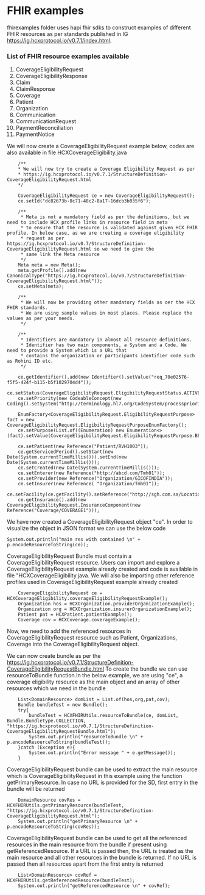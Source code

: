 # FHIR examples

fhirexamples folder uses hapi fhir sdks to construct examples of different FHIR resources as per 
standards published in IG https://ig.hcxprotocol.io/v0.7.1/index.html. 

### List of FHIR resource examples available
1. CoverageEligibilityRequest
2. CoverageEligibilityResponse
3. Claim
4. ClaimResponse
5. Coverage
6. Patient
7. Organization
8. Communication
9. CommunicationRequest
10. PaymentReconciliation
11. PaymentNotice




We will now create a    CoverageEligibilityRequest example below, codes are also available in file HCXCoverageEligibility.java

        /**
        * We will now try to create a Coverage Eligibility Request as per
        * https://ig.hcxprotocol.io/v0.7.1/StructureDefinition-CoverageEligibilityRequest.html
        */

        CoverageEligibilityRequest ce = new CoverageEligibilityRequest();
        ce.setId("dc82673b-8c71-48c2-8a17-16dcb3b035f6");

        /**
         * Meta is not a mandatory field as per the definitions, but we need to include HCX profile links in resource field in meta
         * to ensure that the resource is validated against given HCX FHIR profile. In below case, as we are creating a coverage eligibility
         * request as per https://ig.hcxprotocol.io/v0.7/StructureDefinition-CoverageEligibilityRequest.html so we need to give the
         * same link the Meta resource
         */
        Meta meta = new Meta();
        meta.getProfile().add(new CanonicalType("https://ig.hcxprotocol.io/v0.7/StructureDefinition-CoverageEligibilityRequest.html"));
        ce.setMeta(meta);

        /**
         * We will now be providing other mandatory fields as oer the HCX FHIR standards.
         * We are using sample values in most places. Please replace the values as per your needs.
         */

        /**
         * Identifiers are mandatory in almost all resource definitions.
         * Identifier has two main components, a System and a Code. We need to provide a System which is a URL that
         * contains the organization or participants identifier code such as Rohini ID etc.
         */

        ce.getIdentifier().add(new Identifier().setValue("req_70e02576-f5f5-424f-b115-b5f1029704d4"));
        ce.setStatus(CoverageEligibilityRequest.EligibilityRequestStatus.ACTIVE);
        ce.setPriority(new CodeableConcept(new Coding().setSystem("http://terminology.hl7.org/CodeSystem/processpriority").setCode("normal")));

        EnumFactory<CoverageEligibilityRequest.EligibilityRequestPurpose> fact = new CoverageEligibilityRequest.EligibilityRequestPurposeEnumFactory();
        ce.setPurpose(List.of((Enumeration) new Enumeration<>(fact).setValue(CoverageEligibilityRequest.EligibilityRequestPurpose.BENEFITS)));

        ce.setPatient(new Reference("Patient/RVH1003"));
        ce.getServicedPeriod().setStart(new Date(System.currentTimeMillis())).setEnd(new Date(System.currentTimeMillis()));
        ce.setCreated(new Date(System.currentTimeMillis()));
        ce.setEnterer(new Reference("http://abcd.com/Tmh01"));
        ce.setProvider(new Reference("Organization/GICOFINDIA"));
        ce.setInsurer(new Reference( "Organization/Tmh01"));
        ce.setFacility(ce.getFacility().setReference("http://sgh.com.sa/Location/4461281"));
        ce.getInsurance().add(new CoverageEligibilityRequest.InsuranceComponent(new Reference("Coverage/COVERAGE1")));

We have now created a CoverageEligibilityRequest object "ce". In order to visualize the object in JSON format we can use the below code

`System.out.println("main res with contained \n" + p.encodeResourceToString(ce));`

CoverageEligibilityRequest Bundle must contain a CoverageEligibilityRequest resource. Users can import and explore a CoverageEligibilityRequest example already created and code is available in file "HCXCoverageEligibility.java. We will also be importing other reference profiles used in CoverageEligibilityRequest example already created
        
        CoverageEligibilityRequest ce = HCXCoverageEligibility.coverageEligibilityRequestExample();
        Organization hos = HCXOrganization.providerOrganizationExample();
        Organization org = HCXOrganization.insurerOrganizationExample();
        Patient pat = HCXPatient.patientExample();
        Coverage cov = HCXCoverage.coverageExample();



Now, we need to add the referenced resources in CoverageEligibilityRequest resource such as Patient, Organizations, Coverage
into the CoverageEligibilityRequest object.

We can now create bundle as per the https://ig.hcxprotocol.io/v0.7.1/StructureDefinition-CoverageEligibilityRequestBundle.html
To create the bundle we can use resourceToBundle function.In the below example, we are using "ce", a coverage eligibility resource
as the main object and an array of other resources which we need in the bundle

        List<DomainResource> domList = List.of(hos,org,pat,cov);
        Bundle bundleTest = new Bundle();
        try{
            bundleTest = HCXFHIRUtils.resourceToBundle(ce, domList, Bundle.BundleType.COLLECTION, "https://ig.hcxprotocol.io/v0.7.1/StructureDefinition-CoverageEligibilityRequestBundle.html");
            System.out.println("reosurceToBundle \n" + p.encodeResourceToString(bundleTest));
        }catch (Exception e){
            System.out.println("Error message " + e.getMessage());
        }




CoverageEligibilityRequest bundle can be used to extract the main resource which is CoverageEligibilityRequest
in this example using the function getPrimaryResource. In case no URL is provided for the SD, first entry in the bundle will be
returned

        DomainResource covRes = HCXFHIRUtils.getPrimaryResource(bundleTest, "https://ig.hcxprotocol.io/v0.7.1/StructureDefinition-CoverageEligibilityRequest.html");
        System.out.println("getPrimaryResource \n" + p.encodeResourceToString(covRes));


CoverageEligibilityRequest bundle can be used to get all the referenced resources in the main resource from the bundle
if present using getReferencedResource. If a URL is passed then, the URL is treated as the main resource and all other
resources in the bundle is returned. If no URL is passed then all resources apart from the first entry is returned

        List<DomainResource> covRef = HCXFHIRUtils.getReferencedResource(bundleTest);
        System.out.println("getReferencedResource \n" + covRef);
